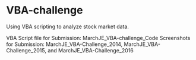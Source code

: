 # VBA-challenge
Using VBA scripting to analyze stock market data.

VBA Script file for Submission: MarchJE_VBA-challenge_Code
Screenshots for Submission: MarchJE_VBA-Challenge_2014, MarchJE_VBA-Challenge_2015, and MarchJE_VBA-Challenge_2016

